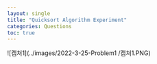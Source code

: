 ```yaml
---
layout: single
title: "Quicksort Algorithm Experiment"
categories: Questions
toc: true
---
```


![캡처1](../images/2022-3-25-Problem1 /캡처1.PNG)

